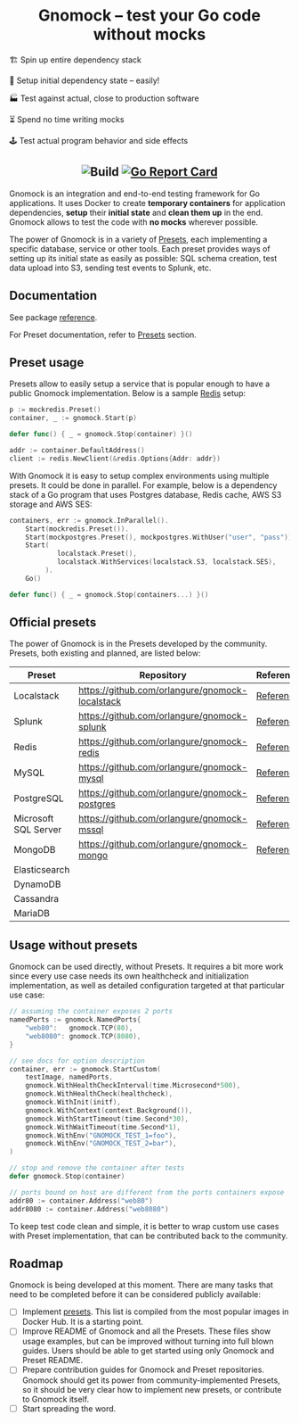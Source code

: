 # <div align="center">Gnomock – test your Go code without mocks</div>

🏗️ Spin up entire dependency stack

🎁 Setup initial dependency state – easily!

🏭 Test against actual, close to production software

⏳ Spend no time writing mocks

🕹️ Test actual program behavior and side effects

## <div align="center">![Build](https://github.com/orlangure/gnomock/workflows/Build/badge.svg) [![Go Report Card](https://goreportcard.com/badge/github.com/orlangure/gnomock)](https://goreportcard.com/report/github.com/orlangure/gnomock)</div>

Gnomock is an integration and end-to-end testing framework for Go applications.
It uses Docker to create **temporary containers** for application dependencies,
**setup** their **initial state** and **clean them up** in the end. Gnomock
allows to test the code with **no mocks** wherever possible.

The power of Gnomock is in a variety of [Presets](#official-presets), each
implementing a specific database, service or other tools. Each preset provides
ways of setting up its initial state as easily as possible: SQL schema
creation, test data upload into S3, sending test events to Splunk, etc.

## Documentation

See package [reference](https://pkg.go.dev/github.com/orlangure/gnomock?tab=doc).

For Preset documentation, refer to [Presets](#official-presets) section.

## Preset usage

Presets allow to easily setup a service that is popular enough to have a public
Gnomock implementation. Below is a sample
[Redis](https://github.com/orlangure/gnomock-redis) setup:

```go
p := mockredis.Preset()
container, _ := gnomock.Start(p)

defer func() { _ = gnomock.Stop(container) }()

addr := container.DefaultAddress()
client := redis.NewClient(&redis.Options{Addr: addr})
```

With Gnomock it is easy to setup complex environments using multiple presets.
It could be done in parallel. For example, below is a dependency stack of a Go
program that uses Postgres database, Redis cache, AWS S3 storage and AWS SES:

```go
containers, err := gnomock.InParallel().
    Start(mockredis.Preset()).
    Start(mockpostgres.Preset(), mockpostgres.WithUser("user", "pass")).
    Start(
            localstack.Preset(),
            localstack.WithServices(localstack.S3, localstack.SES),
         ).
    Go()

defer func() { _ = gnomock.Stop(containers...) }()
```

## Official presets

The power of Gnomock is in the Presets developed by the community. Presets,
both existing and planned, are listed below:

| Preset | Repository | Reference |
|--------|------------|-----------|
Localstack | https://github.com/orlangure/gnomock-localstack | [Reference](https://pkg.go.dev/github.com/orlangure/gnomock-localstack?tab=doc)
Splunk | https://github.com/orlangure/gnomock-splunk | [Reference](https://pkg.go.dev/github.com/orlangure/gnomock-splunk?tab=doc)
Redis | https://github.com/orlangure/gnomock-redis | [Reference](https://pkg.go.dev/github.com/orlangure/gnomock-redis?tab=doc)
MySQL | https://github.com/orlangure/gnomock-mysql | [Reference](https://pkg.go.dev/github.com/orlangure/gnomock-mysql?tab=doc)
PostgreSQL | https://github.com/orlangure/gnomock-postgres | [Reference](https://pkg.go.dev/github.com/orlangure/gnomock-postgres?tab=doc)
Microsoft SQL Server | https://github.com/orlangure/gnomock-mssql | [Reference](https://pkg.go.dev/github.com/orlangure/gnomock-mssql?tab=doc)
MongoDB | https://github.com/orlangure/gnomock-mongo | [Reference](https://pkg.go.dev/github.com/orlangure/gnomock-mongo?tab=doc)
Elasticsearch | |
DynamoDB | |
Cassandra | |
MariaDB | |

## Usage without presets

Gnomock can be used directly, without Presets. It requires a bit more work
since every use case needs its own healthcheck and initialization
implementation, as well as detailed configuration targeted at that particular
use case:

```go
// assuming the container exposes 2 ports
namedPorts := gnomock.NamedPorts{
    "web80":   gnomock.TCP(80),
    "web8080": gnomock.TCP(8080),
}

// see docs for option description
container, err := gnomock.StartCustom(
    testImage, namedPorts,
    gnomock.WithHealthCheckInterval(time.Microsecond*500),
    gnomock.WithHealthCheck(healthcheck),
    gnomock.WithInit(initf),
    gnomock.WithContext(context.Background()),
    gnomock.WithStartTimeout(time.Second*30),
    gnomock.WithWaitTimeout(time.Second*1),
    gnomock.WithEnv("GNOMOCK_TEST_1=foo"),
    gnomock.WithEnv("GNOMOCK_TEST_2=bar"),
)

// stop and remove the container after tests
defer gnomock.Stop(container)

// ports bound on host are different from the ports containers expose
addr80 := container.Address("web80")
addr8080 := container.Address("web8080")
```

To keep test code clean and simple, it is better to wrap custom use cases with
Preset implementation, that can be contributed back to the community.

## Roadmap

Gnomock is being developed at this moment. There are many tasks that need to be
completed before it can be considered publicly available:

- [ ] Implement [presets](#official-presets). This list is compiled from the
  most popular images in Docker Hub. It is a starting point.
- [ ] Improve README of Gnomock and all the Presets. These files show usage
  examples, but can be improved without turning into full blown guides. Users
  should be able to get started using only Gnomock and Preset README.
- [ ] Prepare contribution guides for Gnomock and Preset repositories. Gnomock
  should get its power from community-implemented Presets, so it should be very
  clear how to implement new presets, or contribute to Gnomock itself.
- [ ] Start spreading the word.
